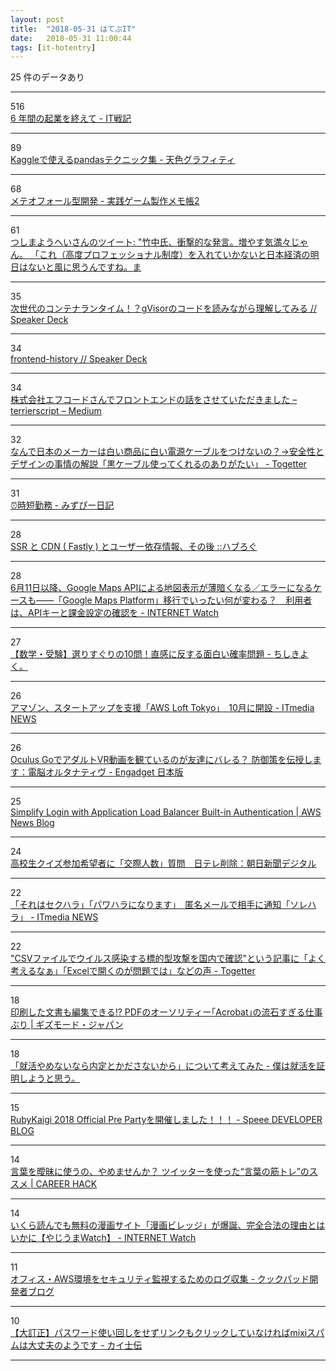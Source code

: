 ```yaml
---
layout: post
title:  "2018-05-31 はてぶIT"
date:   2018-05-31 11:00:44
tags: [it-hotentry]
---
```

25 件のデータあり

<hr><div class="row">
<div class="col-1"><span class="badge badge-pill badge-success h2">516</span></div>
<div class="col-11"><a href='https://amachang.hatenablog.com/entry/we_joined_smartnews' target='_blank'>6 年間の起業を終えて - IT戦記</a></div>
</div>
<hr>
<div class="row">
<div class="col-1"><span class="badge badge-pill badge-success h2">89</span></div>
<div class="col-11"><a href='https://amalog.hateblo.jp/entry/kaggle-pandas-tips' target='_blank'>Kaggleで使えるpandasテクニック集 - 天色グラフィティ</a></div>
</div>
<hr>
<div class="row">
<div class="col-1"><span class="badge badge-pill badge-success h2">68</span></div>
<div class="col-11"><a href='http://eiki.hatenablog.jp/entry/meteo_fall' target='_blank'>メテオフォール型開発 - 実践ゲーム製作メモ帳2</a></div>
</div>
<hr>
<div class="row">
<div class="col-1"><span class="badge badge-pill badge-success h2">61</span></div>
<div class="col-11"><a href='http://twitter.com/yohei_tsushima/status/1001818238194511874' target='_blank'>つしまようへいさんのツイート: "竹中氏、衝撃的な発言。増やす気満々じゃん。 「これ（高度プロフェッショナル制度）を入れていかないと日本経済の明日はないと風に思うんですね。ま</a></div>
</div>
<hr>
<div class="row">
<div class="col-1"><span class="badge badge-pill badge-success h2">35</span></div>
<div class="col-11"><a href='https://speakerdeck.com/niconegoto/ci-shi-dai-falsekontenarantaimu-gvisorfalsekodowodu-minagarali-jie-sitemiru' target='_blank'>次世代のコンテナランタイム！？gVisorのコードを読みながら理解してみる // Speaker Deck</a></div>
</div>
<hr>
<div class="row">
<div class="col-1"><span class="badge badge-pill badge-success h2">34</span></div>
<div class="col-11"><a href='https://speakerdeck.com/terrierscript/frontend-history' target='_blank'>frontend-history // Speaker Deck</a></div>
</div>
<hr>
<div class="row">
<div class="col-1"><span class="badge badge-pill badge-success h2">34</span></div>
<div class="col-11"><a href='https://medium.com/@terrierscript/8a502220ce48' target='_blank'>株式会社エフコードさんでフロントエンドの話をさせていただきました – terrierscript – Medium</a></div>
</div>
<hr>
<div class="row">
<div class="col-1"><span class="badge badge-pill badge-success h2">32</span></div>
<div class="col-11"><a href='https://togetter.com/li/1232296' target='_blank'>なんで日本のメーカーは白い商品に白い電源ケーブルをつけないの？→安全性とデザインの事情の解説「黒ケーブル使ってくれるのありがたい」 - Togetter</a></div>
</div>
<hr>
<div class="row">
<div class="col-1"><span class="badge badge-pill badge-success h2">31</span></div>
<div class="col-11"><a href='https://mzp.hatenablog.com/entry/2018/05/30/225643' target='_blank'>⏰時短勤務 - みずぴー日記</a></div>
</div>
<hr>
<div class="row">
<div class="col-1"><span class="badge badge-pill badge-success h2">28</span></div>
<div class="col-11"><a href='https://havelog.ayumusato.com/develop/others/e757-ssr_fastly_afternote.html' target='_blank'>SSR と CDN ( Fastly ) とユーザー依存情報、その後 ::ハブろぐ</a></div>
</div>
<hr>
<div class="row">
<div class="col-1"><span class="badge badge-pill badge-success h2">28</span></div>
<div class="col-11"><a href='https://internet.watch.impress.co.jp/docs/special/1124760.html' target='_blank'>6月11日以降、Google Maps APIによる地図表示が薄暗くなる／エラーになるケースも――「Google Maps Platform」移行でいったい何が変わる？　利用者は、APIキーと課金設定の確認を - INTERNET Watch</a></div>
</div>
<hr>
<div class="row">
<div class="col-1"><span class="badge badge-pill badge-success h2">27</span></div>
<div class="col-11"><a href='http://www.chishikiyoku.com/entry/kakuritsu-mondai' target='_blank'>【数学・受験】選りすぐりの10問！直感に反する面白い確率問題 - ちしきよく。</a></div>
</div>
<hr>
<div class="row">
<div class="col-1"><span class="badge badge-pill badge-success h2">26</span></div>
<div class="col-11"><a href='http://www.itmedia.co.jp/news/articles/1805/30/news087.html' target='_blank'>アマゾン、スタートアップを支援「AWS Loft Tokyo」　10月に開設 - ITmedia NEWS</a></div>
</div>
<hr>
<div class="row">
<div class="col-1"><span class="badge badge-pill badge-success h2">26</span></div>
<div class="col-11"><a href='https://japanese.engadget.com/2018/05/29/oculus-go-vr/' target='_blank'>Oculus GoでアダルトVR動画を観ているのが友達にバレる？ 防御策を伝授します：電脳オルタナティヴ - Engadget 日本版</a></div>
</div>
<hr>
<div class="row">
<div class="col-1"><span class="badge badge-pill badge-success h2">25</span></div>
<div class="col-11"><a href='https://aws.amazon.com/blogs/aws/built-in-authentication-in-alb/' target='_blank'>Simplify Login with Application Load Balancer Built-in Authentication | AWS News Blog</a></div>
</div>
<hr>
<div class="row">
<div class="col-1"><span class="badge badge-pill badge-success h2">24</span></div>
<div class="col-11"><a href='https://www.asahi.com/articles/ASL5Z75D9L5ZUCVL029.html' target='_blank'>高校生クイズ参加希望者に「交際人数」質問　日テレ削除：朝日新聞デジタル</a></div>
</div>
<hr>
<div class="row">
<div class="col-1"><span class="badge badge-pill badge-success h2">22</span></div>
<div class="col-11"><a href='http://www.itmedia.co.jp/news/articles/1805/30/news117.html' target='_blank'>「それはセクハラ」「パワハラになります」　匿名メールで相手に通知「ソレハラ」 - ITmedia NEWS</a></div>
</div>
<hr>
<div class="row">
<div class="col-1"><span class="badge badge-pill badge-success h2">22</span></div>
<div class="col-11"><a href='https://togetter.com/li/1232284' target='_blank'>"CSVファイルでウイルス感染する標的型攻撃を国内で確認"という記事に「よく考えるなぁ」「Excelで開くのが問題では」などの声 - Togetter</a></div>
</div>
<hr>
<div class="row">
<div class="col-1"><span class="badge badge-pill badge-success h2">18</span></div>
<div class="col-11"><a href='https://www.gizmodo.jp/2018/05/adobe-acrobat.html' target='_blank'>印刷した文書も編集できる!? PDFのオーソリティー｢Acrobat｣の流石すぎる仕事ぶり | ギズモード・ジャパン</a></div>
</div>
<hr>
<div class="row">
<div class="col-1"><span class="badge badge-pill badge-success h2">18</span></div>
<div class="col-11"><a href='http://skogaku.hatenablog.com/entry/2018/05/31/000250' target='_blank'>「就活やめないなら内定とかださないから」について考えてみた - 僕は就活を証明しようと思う。</a></div>
</div>
<hr>
<div class="row">
<div class="col-1"><span class="badge badge-pill badge-success h2">15</span></div>
<div class="col-11"><a href='http://tech.speee.jp/entry/2018/05/30/232511' target='_blank'>RubyKaigi 2018 Official Pre Partyを開催しました！！！ - Speee DEVELOPER BLOG</a></div>
</div>
<hr>
<div class="row">
<div class="col-1"><span class="badge badge-pill badge-success h2">14</span></div>
<div class="col-11"><a href='http://careerhack.en-japan.com/report/detail/969' target='_blank'>言葉を曖昧に使うの、やめませんか？ ツイッターを使った“言葉の筋トレ”のススメ | CAREER HACK</a></div>
</div>
<hr>
<div class="row">
<div class="col-1"><span class="badge badge-pill badge-success h2">14</span></div>
<div class="col-11"><a href='https://internet.watch.impress.co.jp/docs/yajiuma/1124788.html' target='_blank'>いくら読んでも無料の漫画サイト「漫画ビレッジ」が爆誕、完全合法の理由とはいかに【やじうまWatch】 - INTERNET Watch</a></div>
</div>
<hr>
<div class="row">
<div class="col-1"><span class="badge badge-pill badge-success h2">11</span></div>
<div class="col-11"><a href='http://techlife.cookpad.com/entry/2018/05/31/080000' target='_blank'>オフィス・AWS環境をセキュリティ監視するためのログ収集 - クックパッド開発者ブログ</a></div>
</div>
<hr>
<div class="row">
<div class="col-1"><span class="badge badge-pill badge-success h2">10</span></div>
<div class="col-11"><a href='https://bloggingfrom.tv/wp/2018/05/31/15650' target='_blank'>【大訂正】パスワード使い回しをせずリンクもクリックしていなければmixiスパムは大丈夫のようです - カイ士伝</a></div>
</div>
<hr>

